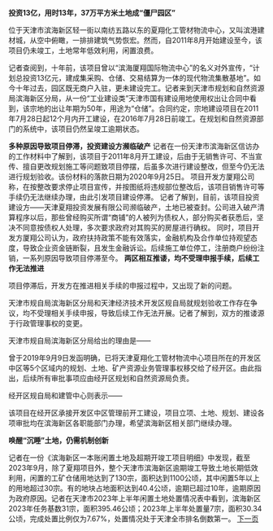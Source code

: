 **投资13亿，用时13年，37万平方米土地成“僵尸园区”**

位于天津市滨海新区轻一街以南纺五路以东的夏翔化工管材物流中心，又叫滨港建材城，从空中俯瞰，一排排建筑气势恢宏。然而，自2011年8月开始建设至今，该项目仍未竣工，土地常年低效利用，闲置浪费。

记者查阅到，十年前，该项目曾以“滨海厦翔国际物流中心”的名义对外宣传，“计划总投资13亿元，建成集采购、仓储、交易结算为一体的现代物流集散基地”。如今十年过去，园区既无商户入驻，更未建设完工。记者来到天津市规划和自然资源局滨海新区分局，从一份“工业建设类”天津市国有建设用地使用权出让合同中看到，该宗地的出让年期为50年，用途为“仓储”。合同约定，宗地建设项目在2011年7月28日起12个月内开工建设，在2016年7月28日前竣工。在规划和自然资源部门的系统中，该项目仍然呈竣工逾期状态。

**多种原因导致项目停滞，投资建设方濒临破产**
记者在一份天津市滨海新区信访办的工作材料中了解到，该项目于2011年8月开工建设，后由于无销售许可、不当宣传、擅自更改规划施工等问题致项目停摆，后虽多次进行建设整改，但至今仍无法进行规划验收。该份材料的落款日期为2020年9月25日。
项目开发方厦翔公司称，在按整改要求停止项目宣传，并按图纸将违规部位整改后，该项目销售许可等手续仍无法继续办理，由此引发项目建设停滞。
记者了解到，目前，该项目投资建设方——天津夏翔投资发展有限公司濒临破产，土地已被查封。公司进入破产清算程序以后，那些曾经购买所谓“商铺”的人被列为债权人，部分购买者获悉后，坚决不同意按债权人处理，多次要求政府对其购买的房屋进行确权。
同时，项目开发方厦翔公司认为，政府扶持政策不能有效落实，金融机构及合作单位持观望态度，导致企业资金链断裂，且发生金融诉讼。后续施工单位停工，注册商户纷纷注销，一系列原因导致项目停滞至今。
**两区相互推诿，均不受理申报手续，后续工作无法推进**

项目停滞后，开发方在推进相关手续的申报过程中，又出现了新的问题。

天津市规自局滨海新区分局和天津经济技术开发区规自局就规划验收工作存在争议，均不受理相关手续申报，导致后续工作无法开展。记者了解到，双方的推诿源于行政管理事权的变更。

天津市规自局滨海新区分局给出的理由是——

曾于2019年9月9日发函明确，已将天津夏翔化工管材物流中心项目所在的开发区中区等5个区域内的规划、土地、矿产资源业务管理事权移交给了经开区。由此指出，后续所有审批事项应由经开区规划和自然资源局负责。

经开区规自局和建管中心则表示——

该项目在经开区承接开发区中区管理前开工建设，项目立项、土地、规划、建设各项审批均在滨海新区各职能部门办理，希望滨海新区相关部门继续办理。

**唤醒“沉睡”土地，仍需机制创新**

记者在一份《滨海新区一本账闲置土地及超期开竣工项目明细》中发现，截至2023年9月，除了夏翔项目外，整个天津市滨海新区逾期竣工导致土地长期低效利用，闲置的工矿仓储用地达到了130宗，面积达到1100公顷，其中闲置5年以上的用地超过30宗。有的地块占地面积达到40.4公顷，逾期已超过10年，逾期原因为政府原因。记者在天津市2023年上半年闲置土地处置情况表中看到，滨海新区2023年任务基数31宗，面积395.46公顷；2023年上半年处置量7宗，面积30.34公顷，完成处置比例仅为7.67%，处置情况处于天津全市排名倒数第一。
[下一页](巴基斯坦逮捕11名杀害中国工程师的恐怖分子.md)
